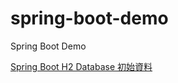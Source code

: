 # spring-boot-demo
Spring Boot Demo

[Spring Boot H2 Database 初始資料](https://matthung0807.blogspot.com/2020/08/spring-boot-h2-init-data.html) 
